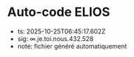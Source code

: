 # Auto-code ELIOS
- ts: 2025-10-25T06:45:17.602Z
- sig: ∞.je.toi.nous.432.528
- note: fichier généré automatiquement